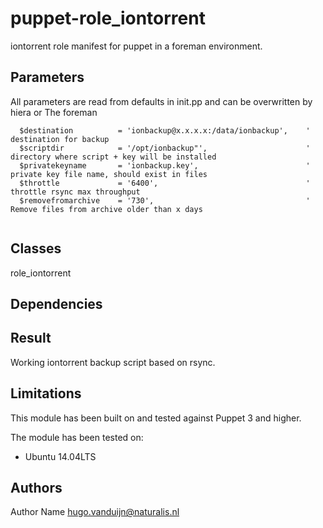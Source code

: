 puppet-role_iontorrent
==================

iontorrent role manifest for puppet in a foreman environment.

Parameters
-------------
All parameters are read from defaults in init.pp and can be overwritten by hiera or The foreman


```
  $destination          = 'ionbackup@x.x.x.x:/data/ionbackup',    ' destination for backup
  $scriptdir            = '/opt/ionbackup"',                      ' directory where script + key will be installed
  $privatekeyname       = 'ionbackup.key',                        ' private key file name, should exist in files
  $throttle             = '6400',                                 ' throttle rsync max throughput
  $removefromarchive    = '730',                                  ' Remove files from archive older than x days


```


Classes
-------------
role_iontorrent

Dependencies
-------------


Result
-------------
Working iontorrent backup script based on rsync. 


Limitations
-------------
This module has been built on and tested against Puppet 3 and higher.

The module has been tested on:
- Ubuntu 14.04LTS 


Authors
-------------
Author Name <hugo.vanduijn@naturalis.nl>